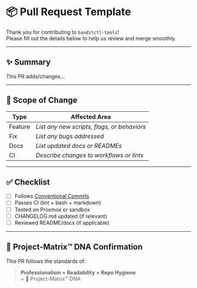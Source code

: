 # 📦 Pull Request Template

Thank you for contributing to `banditctl-tools`!  
Please fill out the details below to help us review and merge smoothly.

---

## ✨ Summary

<!-- Short and descriptive summary of your change -->

This PR adds/changes...

---

## 📂 Scope of Change

| Type    | Affected Area                               |
| ------- | ------------------------------------------- |
| Feature | _List any new scripts, flags, or behaviors_ |
| Fix     | _List any bugs addressed_                   |
| Docs    | _List updated docs or READMEs_              |
| CI      | _Describe changes to workflows or lints_    |

---

## ✅ Checklist

- [ ] Follows [Conventional Commits](https://www.conventionalcommits.org/)
- [ ] Passes CI (lint + bash + markdown)
- [ ] Tested on Proxmox or sandbox
- [ ] CHANGELOG.md updated (if relevant)
- [ ] Reviewed README/docs (if applicable)

---

## 🧬 Project-Matrix™ DNA Confirmation

This PR follows the standards of:

> **Professionalism + Readability + Repo Hygiene**  
> = 🧬 Project-Matrix™ DNA
